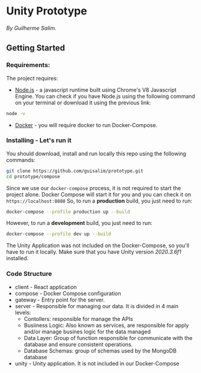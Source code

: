 # Unity Prototype
###### By Guilherme Salim.
## Getting Started
### Requirements:
The project requires:
* [Node.js](https://nodejs.org/en/download/) - a javascript runtime built using Chrome's V8 Javascript Engine. You can check if you have Node.js using the following command on your terminal or download it using the previous link:
```sh
node -v
```
* [Docker](https://docs.docker.com/get-docker/) - you will require docker to run Docker-Compose.

### Installing - Let's run it
You should download, install and run locally this repo using the following commands:

```sh
git clone https://github.com/guisalim/prototype.git
cd prototype/compose
```
Since we use our `docker-compose` process, it is not required to start the project alone. Docker Compose will start it for you and you can check it on `https://localhost:8080`
So, to run a **production** build, you just need to run: 
```sh
docker-compose --profile production up --build
```
However, to run a **development** build, you just need to run: 
```sh
docker-compose --profile dev up --build
```

The Unity Application was not included on the Docker-Compose, so you'll have to run it locally.
Make sure that you have Unity version *2020.3.6f1* installed.

### Code Structure

* client - React application
* compose - Docker Compose configuration
* gateway - Entry point for the server.
* server - Responsible for managing our data. It is divided in 4 main levels:
  * Contollers: responsible for manage the APIs
  * Busiiness Logic: Also known as services, are responsible for apply and/or manage busines logic for the data managed
  * Data Layer: Group of function responsible for communicate with the database and ensure consistent operations.
  * Database Schemas: group of schemas used by the MongoDB database
* unity - Unity application. It is not included in our Docker-Compose
